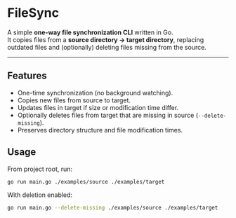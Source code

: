 # FileSync

A simple **one-way file synchronization CLI** written in Go.  
It copies files from a **source directory → target directory**, replacing outdated files and (optionally) deleting files missing from the source.

---

## Features
- One-time synchronization (no background watching).
- Copies new files from source to target.
- Updates files in target if size or modification time differ.
- Optionally deletes files from target that are missing in source (`--delete-missing`).
- Preserves directory structure and file modification times.


## Usage

From project root, run:

```bash
go run main.go ./examples/source ./examples/target
```

With deletion enabled:
```bash
go run main.go --delete-missing ./examples/source ./examples/target
```